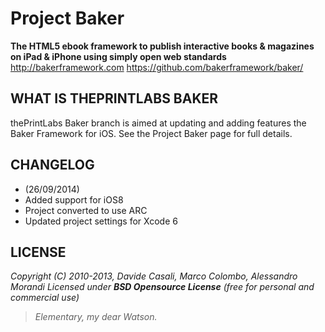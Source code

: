 Project Baker
=============

**The HTML5 ebook framework to publish interactive books & magazines on iPad & iPhone using simply open web standards**
<http://bakerframework.com>
<https://github.com/bakerframework/baker/>

WHAT IS THEPRINTLABS BAKER
-------------
thePrintLabs Baker branch is aimed at updating and adding features the Baker Framework for iOS. See the Project Baker page for full details.

CHANGELOG
---------
* (26/09/2014)
* Added support for iOS8
* Project converted to use ARC
* Updated project settings for Xcode 6

LICENSE
-------

_Copyright (C) 2010-2013, Davide Casali, Marco Colombo, Alessandro Morandi_
_Licensed under **BSD Opensource License** (free for personal and commercial use)_

> _Elementary, my dear Watson._
